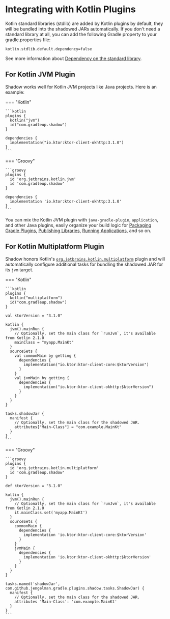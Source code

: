 # Integrating with Kotlin Plugins

Kotlin standard libraries (stdlib) are added by Kotlin plugins by default, they will be bundled into the shadowed JARs automatically.
If you don't need a standard library at all, you can add the following Gradle property to your gradle.properties file:

```properties
kotlin.stdlib.default.dependency=false
```

See more information about [Dependency on the standard library](https://kotlinlang.org/docs/gradle-configure-project.html#dependency-on-the-standard-library).

## For Kotlin JVM Plugin

Shadow works well for Kotlin JVM projects like Java projects. Here is an example:

=== "Kotlin"

    ```kotlin
    plugins {
      kotlin("jvm")
      id("com.gradleup.shadow")
    }

    dependencies {
      implementation("io.ktor:ktor-client-okhttp:3.1.0")
    }
    ```

=== "Groovy"

    ```groovy
    plugins {
      id 'org.jetbrains.kotlin.jvm'
      id 'com.gradleup.shadow'
    }

    dependencies {
      implementation 'io.ktor:ktor-client-okhttp:3.1.0'
    }
    ```

You can mix the Kotlin JVM plugin with `java-gradle-plugin`, `application`, and other Java plugins,
easily organize your build logic for [Packaging Gradle Plugins](../gradle-plugins/README.md), [Publishing Libraries](../publishing/README.md),
[Running Applications](../application-plugin/README.md), and so on.

## For Kotlin Multiplatform Plugin

Shadow honors Kotlin's
[`org.jetbrains.kotlin.multiplatform`](https://kotlinlang.org/docs/multiplatform-intro.html) plugin and will automatically
configure additional tasks for bundling the shadowed JAR for its `jvm` target.

=== "Kotlin"

    ```kotlin
    plugins {
      kotlin("multiplatform")
      id("com.gradleup.shadow")
    }

    val ktorVersion = "3.1.0"

    kotlin {
      jvm().mainRun {
        // Optionally, set the main class for `runJvm`, it's available from Kotlin 2.1.0
        mainClass = "myapp.MainKt"
      }
      sourceSets {
        val commonMain by getting {
          dependencies {
            implementation("io.ktor:ktor-client-core:$ktorVersion")
          }
        }
        val jvmMain by getting {
          dependencies {
            implementation("io.ktor:ktor-client-okhttp:$ktorVersion")
          }
        }
      }
    }

    tasks.shadowJar {
      manifest {
        // Optionally, set the main class for the shadowed JAR.
        attributes["Main-Class"] = "com.example.MainKt"
      }
    }
    ```

=== "Groovy"

    ```groovy
    plugins {
      id 'org.jetbrains.kotlin.multiplatform'
      id 'com.gradleup.shadow'
    }

    def ktorVersion = "3.1.0"

    kotlin {
      jvm().mainRun {
        // Optionally, set the main class for `runJvm`, it's available from Kotlin 2.1.0
        it.mainClass.set('myapp.MainKt')
      }
      sourceSets {
        commonMain {
          dependencies {
            implementation 'io.ktor:ktor-client-core:$ktorVersion'
          }
        }
        jvmMain {
          dependencies {
            implementation 'io.ktor:ktor-client-okhttp:$ktorVersion'
          }
        }
      }
    }

    tasks.named('shadowJar', com.github.jengelman.gradle.plugins.shadow.tasks.ShadowJar) {
      manifest {
        // Optionally, set the main class for the shadowed JAR.
        attributes 'Main-Class': 'com.example.MainKt'
      }
    }
    ```
